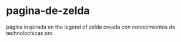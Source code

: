 # pagina-de-zelda
página inspirada en the legend of zelda creada con conocimientos de technolochicas pro
